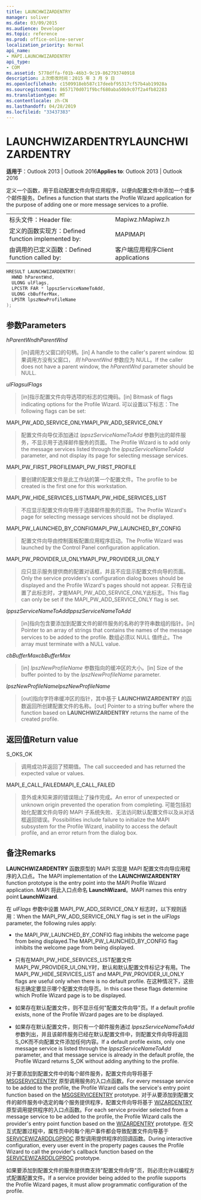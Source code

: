 ```yaml
---
title: LAUNCHWIZARDENTRY
manager: soliver
ms.date: 03/09/2015
ms.audience: Developer
ms.topic: reference
ms.prod: office-online-server
localization_priority: Normal
api_name:
- MAPI.LAUNCHWIZARDENTRY
api_type:
- COM
ms.assetid: 5778dffa-f01b-46b3-9c19-862793740918
description: 上次修改时间：2015 年 3 月 9 日
ms.openlocfilehash: c1509918eb587c17deebf95317cf57b4ab19928a
ms.sourcegitcommit: 8657170d071f9bcf680aba50b9c07f2a4fb82283
ms.translationtype: MT
ms.contentlocale: zh-CN
ms.lasthandoff: 04/28/2019
ms.locfileid: "33437383"
---
```

# <a name="launchwizardentry"></a><span data-ttu-id="5b878-103">LAUNCHWIZARDENTRY</span><span class="sxs-lookup"><span data-stu-id="5b878-103">LAUNCHWIZARDENTRY</span></span>

  
  
<span data-ttu-id="5b878-104">**适用于**：Outlook 2013 | Outlook 2016</span><span class="sxs-lookup"><span data-stu-id="5b878-104">**Applies to**: Outlook 2013 | Outlook 2016</span></span> 
  
<span data-ttu-id="5b878-105">定义一个函数，用于启动配置文件向导应用程序，以便向配置文件中添加一个或多个邮件服务。</span><span class="sxs-lookup"><span data-stu-id="5b878-105">Defines a function that starts the Profile Wizard application for the purpose of adding one or more message services to a profile.</span></span> 
  
|||
|:-----|:-----|
|<span data-ttu-id="5b878-106">标头文件：</span><span class="sxs-lookup"><span data-stu-id="5b878-106">Header file:</span></span>  <br/> |<span data-ttu-id="5b878-107">Mapiwz.h</span><span class="sxs-lookup"><span data-stu-id="5b878-107">Mapiwz.h</span></span>  <br/> |
|<span data-ttu-id="5b878-108">定义的函数实现方：</span><span class="sxs-lookup"><span data-stu-id="5b878-108">Defined function implemented by:</span></span>  <br/> |<span data-ttu-id="5b878-109">MAPI</span><span class="sxs-lookup"><span data-stu-id="5b878-109">MAPI</span></span>  <br/> |
|<span data-ttu-id="5b878-110">由调用的已定义函数：</span><span class="sxs-lookup"><span data-stu-id="5b878-110">Defined function called by:</span></span>  <br/> |<span data-ttu-id="5b878-111">客户端应用程序</span><span class="sxs-lookup"><span data-stu-id="5b878-111">Client applications</span></span>  <br/> |
   
```cpp
HRESULT LAUNCHWIZARDENTRY(
  HWND hParentWnd,
  ULONG ulFlags,
  LPCSTR FAR * lppszServiceNameToAdd,
  ULONG cbBufferMax,
  LPSTR lpszNewProfileName
);
```

## <a name="parameters"></a><span data-ttu-id="5b878-112">参数</span><span class="sxs-lookup"><span data-stu-id="5b878-112">Parameters</span></span>

 <span data-ttu-id="5b878-113">_hParentWnd_</span><span class="sxs-lookup"><span data-stu-id="5b878-113">_hParentWnd_</span></span>
  
> <span data-ttu-id="5b878-114">[in]调用方父窗口的句柄。</span><span class="sxs-lookup"><span data-stu-id="5b878-114">[in] A handle to the caller's parent window.</span></span> <span data-ttu-id="5b878-115">如果调用方没有父窗口，  _则 hParentWnd_ 参数应为 NULL。</span><span class="sxs-lookup"><span data-stu-id="5b878-115">If the caller does not have a parent window, the  _hParentWnd_ parameter should be NULL.</span></span> 
    
 <span data-ttu-id="5b878-116">_ulFlags_</span><span class="sxs-lookup"><span data-stu-id="5b878-116">_ulFlags_</span></span>
  
> <span data-ttu-id="5b878-117">[in]指示配置文件向导选项的标志的位掩码。</span><span class="sxs-lookup"><span data-stu-id="5b878-117">[in] Bitmask of flags indicating options for the Profile Wizard.</span></span> <span data-ttu-id="5b878-118">可以设置以下标志：</span><span class="sxs-lookup"><span data-stu-id="5b878-118">The following flags can be set:</span></span>
    
<span data-ttu-id="5b878-119">MAPI_PW_ADD_SERVICE_ONLY</span><span class="sxs-lookup"><span data-stu-id="5b878-119">MAPI_PW_ADD_SERVICE_ONLY</span></span> 
  
> <span data-ttu-id="5b878-120">配置文件向导仅添加通过  _lppszServiceNameToAdd_ 参数列出的邮件服务，不显示用于选择邮件服务的页面。</span><span class="sxs-lookup"><span data-stu-id="5b878-120">The Profile Wizard is to add only the message services listed through the  _lppszServiceNameToAdd_ parameter, and not display its page for selecting message services.</span></span> 
    
<span data-ttu-id="5b878-121">MAPI_PW_FIRST_PROFILE</span><span class="sxs-lookup"><span data-stu-id="5b878-121">MAPI_PW_FIRST_PROFILE</span></span> 
  
> <span data-ttu-id="5b878-122">要创建的配置文件是此工作站的第一个配置文件。</span><span class="sxs-lookup"><span data-stu-id="5b878-122">The profile to be created is the first one for this workstation.</span></span> 
    
<span data-ttu-id="5b878-123">MAPI_PW_HIDE_SERVICES_LIST</span><span class="sxs-lookup"><span data-stu-id="5b878-123">MAPI_PW_HIDE_SERVICES_LIST</span></span> 
  
> <span data-ttu-id="5b878-124">不应显示配置文件向导用于选择邮件服务的页面。</span><span class="sxs-lookup"><span data-stu-id="5b878-124">The Profile Wizard's page for selecting message services should not be displayed.</span></span> 
    
<span data-ttu-id="5b878-125">MAPI_PW_LAUNCHED_BY_CONFIG</span><span class="sxs-lookup"><span data-stu-id="5b878-125">MAPI_PW_LAUNCHED_BY_CONFIG</span></span> 
  
> <span data-ttu-id="5b878-126">配置文件向导由控制面板配置应用程序启动。</span><span class="sxs-lookup"><span data-stu-id="5b878-126">The Profile Wizard was launched by the Control Panel configuration application.</span></span> 
    
<span data-ttu-id="5b878-127">MAPI_PW_PROVIDER_UI_ONLY</span><span class="sxs-lookup"><span data-stu-id="5b878-127">MAPI_PW_PROVIDER_UI_ONLY</span></span> 
  
> <span data-ttu-id="5b878-128">应只显示服务提供商的配置对话框，并且不应显示配置文件向导的页面。</span><span class="sxs-lookup"><span data-stu-id="5b878-128">Only the service providers's configuration dialog boxes should be displayed and the Profile Wizard's pages should not appear.</span></span> <span data-ttu-id="5b878-129">只有在设置了此标志时，才能MAPI_PW_ADD_SERVICE_ONLY此标志。</span><span class="sxs-lookup"><span data-stu-id="5b878-129">This flag can only be set if the MAPI_PW_ADD_SERVICE_ONLY flag is set.</span></span> 
    
 <span data-ttu-id="5b878-130">_lppszServiceNameToAdd_</span><span class="sxs-lookup"><span data-stu-id="5b878-130">_lppszServiceNameToAdd_</span></span>
  
> <span data-ttu-id="5b878-131">[in]指向包含要添加到配置文件的邮件服务的名称的字符串数组的指针。</span><span class="sxs-lookup"><span data-stu-id="5b878-131">[in] Pointer to an array of strings that contains the names of the message services to be added to the profile.</span></span> <span data-ttu-id="5b878-132">数组必须以 NULL 值终止。</span><span class="sxs-lookup"><span data-stu-id="5b878-132">The array must terminate with a NULL value.</span></span> 
    
 <span data-ttu-id="5b878-133">_cbBufferMax_</span><span class="sxs-lookup"><span data-stu-id="5b878-133">_cbBufferMax_</span></span>
  
> <span data-ttu-id="5b878-134">[in]  _lpszNewProfileName_ 参数指向的缓冲区的大小。</span><span class="sxs-lookup"><span data-stu-id="5b878-134">[in] Size of the buffer pointed to by the  _lpszNewProfileName_ parameter.</span></span> 
    
 <span data-ttu-id="5b878-135">_lpszNewProfileName_</span><span class="sxs-lookup"><span data-stu-id="5b878-135">_lpszNewProfileName_</span></span>
  
> <span data-ttu-id="5b878-136">[out]指向字符串缓冲区的指针，其中基于 **LAUNCHWIZARDENTRY** 的函数返回所创建配置文件的名称。</span><span class="sxs-lookup"><span data-stu-id="5b878-136">[out] Pointer to a string buffer where the function based on **LAUNCHWIZARDENTRY** returns the name of the created profile.</span></span> 
    
## <a name="return-value"></a><span data-ttu-id="5b878-137">返回值</span><span class="sxs-lookup"><span data-stu-id="5b878-137">Return value</span></span>

<span data-ttu-id="5b878-138">S_OK</span><span class="sxs-lookup"><span data-stu-id="5b878-138">S_OK</span></span> 
  
> <span data-ttu-id="5b878-139">调用成功并返回了预期值。</span><span class="sxs-lookup"><span data-stu-id="5b878-139">The call succeeded and has returned the expected value or values.</span></span> 
    
<span data-ttu-id="5b878-140">MAPI_E_CALL_FAILED</span><span class="sxs-lookup"><span data-stu-id="5b878-140">MAPI_E_CALL_FAILED</span></span> 
  
> <span data-ttu-id="5b878-141">意外或未知来源的错误阻止了操作完成。</span><span class="sxs-lookup"><span data-stu-id="5b878-141">An error of unexpected or unknown origin prevented the operation from completing.</span></span> <span data-ttu-id="5b878-142">可能包括初始化配置文件向导的 MAPI 子系统失败、无法访问默认配置文件以及从对话框返回错误。</span><span class="sxs-lookup"><span data-stu-id="5b878-142">Possibilities include failure to initialize the MAPI subsystem for the Profile Wizard, inability to access the default profile, and an error return from the dialog box.</span></span>
    
## <a name="remarks"></a><span data-ttu-id="5b878-143">备注</span><span class="sxs-lookup"><span data-stu-id="5b878-143">Remarks</span></span>

<span data-ttu-id="5b878-144">**LAUNCHWIZARDENTRY** 函数原型的 MAPI 实现是 MAPI 配置文件向导应用程序的入口点。</span><span class="sxs-lookup"><span data-stu-id="5b878-144">The MAPI implementation of the **LAUNCHWIZARDENTRY** function prototype is the entry point into the MAPI Profile Wizard application.</span></span> <span data-ttu-id="5b878-145">MAPI 将此入口点命名 **LaunchWizard**。</span><span class="sxs-lookup"><span data-stu-id="5b878-145">MAPI names this entry point **LaunchWizard**.</span></span> 
  
<span data-ttu-id="5b878-146">在  _ulFlags_ 参数中设置 MAPI_PW_ADD_SERVICE_ONLY 标志时，以下规则适用：</span><span class="sxs-lookup"><span data-stu-id="5b878-146">When the MAPI_PW_ADD_SERVICE_ONLY flag is set in the  _ulFlags_ parameter, the following rules apply:</span></span> 
  
- <span data-ttu-id="5b878-147">the MAPI_PW_LAUNCHED_BY_CONFIG flag inhibits the welcome page from being displayed.</span><span class="sxs-lookup"><span data-stu-id="5b878-147">The MAPI_PW_LAUNCHED_BY_CONFIG flag inhibits the welcome page from being displayed.</span></span> 
    
- <span data-ttu-id="5b878-148">只有在MAPI_PW_HIDE_SERVICES_LIST配置文件MAPI_PW_PROVIDER_UI_ONLY时，默认和默认配置文件标记才有用。</span><span class="sxs-lookup"><span data-stu-id="5b878-148">The MAPI_PW_HIDE_SERVICES_LIST and MAPI_PW_PROVIDER_UI_ONLY flags are useful only when there is no default profile.</span></span> <span data-ttu-id="5b878-149">在这种情况下，这些标志确定要显示哪个配置文件向导页。</span><span class="sxs-lookup"><span data-stu-id="5b878-149">In this case these flags determine which Profile Wizard page is to be displayed.</span></span> 
    
- <span data-ttu-id="5b878-150">如果存在默认配置文件，则不显示任何"配置文件向导"页。</span><span class="sxs-lookup"><span data-stu-id="5b878-150">If a default profile exists, none of the Profile Wizard pages are to be displayed.</span></span> 
    
- <span data-ttu-id="5b878-151">如果存在默认配置文件，则只有一个邮件服务通过  _lppszServiceNameToAdd_ 参数列出，并且该邮件服务已经在默认配置文件中，则配置文件向导将返回 S_OK而不向配置文件添加任何内容。</span><span class="sxs-lookup"><span data-stu-id="5b878-151">If a default profile exists, only one message service is listed through the  _lppszServiceNameToAdd_ parameter, and that message service is already in the default profile, the Profile Wizard returns S_OK without adding anything to the profile.</span></span> 
    
<span data-ttu-id="5b878-152">对于要添加到配置文件中的每个邮件服务，配置文件向导将基于 [MSGSERVICEENTRY](msgserviceentry.md) 原型调用服务的入口点函数。</span><span class="sxs-lookup"><span data-stu-id="5b878-152">For every message service to be added to the profile, the Profile Wizard calls the service's entry point function based on the [MSGSERVICEENTRY](msgserviceentry.md) prototype.</span></span> <span data-ttu-id="5b878-153">对于从要添加到配置文件的邮件服务中选定的每个服务提供程序，配置文件向导将基于 [WIZARDENTRY](wizardentry.md) 原型调用提供程序的入口点函数。</span><span class="sxs-lookup"><span data-stu-id="5b878-153">For each service provider selected from a message service to be added to the profile, the Profile Wizard calls the provider's entry point function based on the [WIZARDENTRY](wizardentry.md) prototype.</span></span> <span data-ttu-id="5b878-154">在交互式配置过程中，属性页中的每个用户事件都会导致配置文件向导基于 [SERVICEWIZARDDLGPROC](servicewizarddlgproc.md) 原型调用提供程序的回调函数。</span><span class="sxs-lookup"><span data-stu-id="5b878-154">During interactive configuration, every user event in the property pages causes the Profile Wizard to call the provider's callback function based on the [SERVICEWIZARDDLGPROC](servicewizarddlgproc.md) prototype.</span></span> 
  
<span data-ttu-id="5b878-155">如果要添加到配置文件的服务提供商支持"配置文件向导"页，则必须允许以编程方式配置配置文件。</span><span class="sxs-lookup"><span data-stu-id="5b878-155">If a service provider being added to the profile supports the Profile Wizard pages, it must allow programmatic configuration of the profile.</span></span>
  

